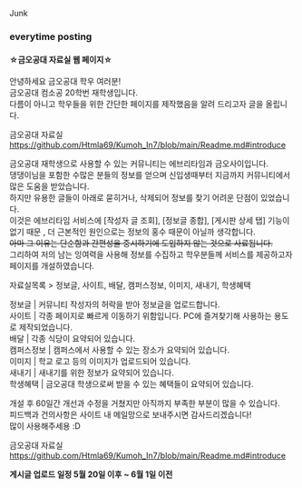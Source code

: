 Junk


### everytime posting

#### ☆금오공대 자료실 웹 페이지☆

안녕하세요 금오공대 학우 여러분!  
금오공대 컴소공 20학번 재학생입니다.  
다름이 아니고 학우들을 위한 간단한 페이지를 제작했음을 알려 드리고자 글을 올립니다.  

금오공대 자료실  
https://github.com/Htmla69/Kumoh_In7/blob/main/Readme.md#introduce

금오공대 재학생으로 사용할 수 있는 커뮤니티는 에브리타임과 금오사이입니다.  
댕댕이님을 포함한 수많은 분들의 정보를 얻으며 신입생때부터 지금까지 커뮤니티에서 많은 도움을 받았습니다.  
하지만 유용한 글들이 아래로 묻히거나, 삭제되어 정보를 찾기 어려운 단점이 있었습니다.    
이것은 에브리타임 서비스에 [작성자 글 조회], [정보글 종합], [게시판 상세 탭] 기능이 없기 때문 , 더 근본적인 원인으로는 정보의 홍수 때문이 아닐까 생각합니다.   
~~아마 그 이유는 단순함과 간편성을 중시하기에 도입하지 않는 것으로 사료됩니다.~~  
그리하여 저의 남는 잉여력을 사용해 정보를 수집하고 학우분들께 서비스를 제공하고자 페이지를 개설하였습니다.  

자료실목록 > 정보글, 사이트, 배달, 캠퍼스정보, 이미지, 새내기, 학생혜택  

정보글 | 커뮤니티 작성자의 허락을 받아 정보글을 업로드합니다.  
사이트 | 각종 페이지로 빠르게 이동하기 위함입니다. PC에 즐겨찾기해 사용하는 용도로 제작되었습니다.  
배달 | 각종 식당이 요약되어 있습니다.  
캠퍼스정보 | 캠퍼스에서 사용할 수 있는 장소가 요약되어 있습니다.  
이미지 | 학교 로고 등의 이미지가 업로드되어 있습니다.  
새내기 | 새내기를 위한 정보가 요약되어 있습니다.  
학생혜택 | 금오공대 학생으로써 받을 수 있는 혜택들이 요약되어 있습니다.  

개설 후 60일간 개선과 수정을 거쳤지만 아직까지 부족한 부분이 많을 수 있습니다.  
피드백과 건의사항은 사이트 내 메일망으로 보내주시면 감사드리겠습니다!  
많이 사용해주세용 :D  

금오공대 자료실  
https://github.com/Htmla69/Kumoh_In7/blob/main/Readme.md#introduce

**게시글 업로드 일정 5월 20일 이후 ~ 6월 1일 이전**
